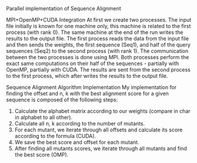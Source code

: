 Parallel implementation of Sequence Alignment

MPI+OpenMP+CUDA Integration 
At first we create two processes. 
The input file initially is known for one machine only, this machine is related to the first process (with rank 0). 
The same machine at the end of the run writes the results to the output file. 
The first process reads the data from the input file and then sends the weights, the first sequence (Seq1), and half of the query sequences (Seq2) to the second process (with rank 1).
The communication between the two processes is done using MPI. 
Both processes perform the exact same computations on their half of the sequences - partially with OpenMP, partially with CUDA. 
The results are sent from the second process to the first process, which after writes the results to the output file.

Sequence Alignment Algorithm Implementation
My implementation for finding the offset and n, k with the best alignment score for a given sequence is composed of the following steps:
1.	Calculate the alphabet matrix according to our weights (compare in char in alphabet to all other).
2.	Calculate all n, k according to the number of mutants.
3.	For each mutant, we iterate through all offsets and calculate its score according to the formula (CUDA).
4.	We save the best score and offset for each mutant.
5.	After finding all mutants scores, we iterate through all mutants and find the best score (OMP).

